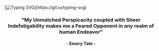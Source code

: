 [![Typing SVG](https://readme-typing-svg.herokuapp.com?color=9B30FF&size=40&center=true&vCenter=true&width=1000&lines=Welcome+to+my+GitHub+profile!;My+name+is+Shivam+Sagar.;I'm+an+Aspiring+Computer+Science+Engineer.;Nice+to+meet+you+:D;Feel+free+to+check+out+my+projects!)](https://git.io/typing-svg)

<h3 align="center">"My Unmatched Perspicacity coupled with Sheer Indefatigability makes me a Feared Opponent in any realm of human Endeavor"</h3>
<h4 align="center">- Emory Tate -</h4>
